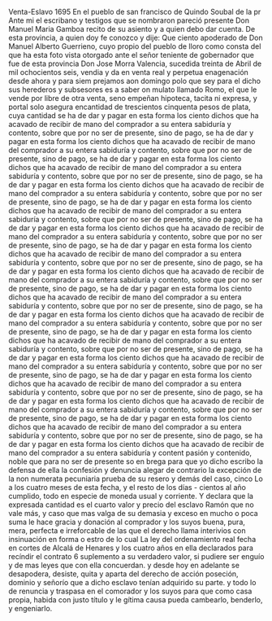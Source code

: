 Venta-Eslavo
1695
En el pueblo de san francisco de Quindo Soubal de la pr
Ante mi el escribano y testigos que se nombraron pareció presente Don Manuel Maria Gamboa recito de su asiento y a quien debo dar cuenta.
De esta provincia, a quien doy fe conozco y dije: Que ciento apoderado de Don Manuel Alberto Guerrieno, cuyo propio del pueblo de lloro como consta del que ha esta foto vista otorgado ante el señor teniente de gobernador que
fue de esta provincia Don Jose Morra Valencia, sucedida treinta de Abril de mil ochocientos seis, vendia y da en venta real y perpetua enagenación desde ahora y para siem
prejamos aon domingo polo que sey para el dicho sus herederos y subsesores es a saber on mulato llamado Romo, el que le vende por libre de otra venta, seno empeñan hipoteca, tacita ni expresa, y portal solo asegura encantidad
de trescientos cinquenta pesos de plata, cuya cantidad se ha de dar y pagar en esta forma los ciento dichos que ha acavado de recibir de mano del comprador a su entera sabiduría y contento, sobre que por no ser de presente, sino de pago, se ha de dar y pagar en esta forma los ciento dichos que ha acavado de recibir de mano del comprador a su entera sabiduría y contento, sobre que por no ser de presente, sino de pago, se ha de dar y pagar en esta forma los ciento dichos que ha acavado de recibir de mano del comprador a su entera sabiduría y contento, sobre que por no ser de presente, sino de pago, se ha de dar y pagar en esta forma los ciento dichos que ha acavado de recibir de mano del comprador a su entera sabiduría y contento, sobre que por no ser de presente, sino de pago, se ha de dar y pagar en esta forma los ciento dichos que ha acavado de recibir de mano del comprador a su entera sabiduría y contento, sobre que por no ser de presente, sino de pago, se ha de dar y pagar en esta forma los ciento dichos que ha acavado de recibir de mano del comprador a su entera sabiduría y contento, sobre que por no ser de presente, sino de pago, se ha de dar y pagar en esta forma los ciento dichos que ha acavado de recibir de mano del comprador a su entera sabiduría y contento, sobre que por no ser de presente, sino de pago, se ha de dar y pagar en esta forma los ciento dichos que ha acavado de recibir de mano del comprador a su entera sabiduría y contento, sobre que por no ser de presente, sino de pago, se ha de dar y pagar en esta forma los ciento dichos que ha acavado de recibir de mano del comprador a su entera sabiduría y contento, sobre que por no ser de presente, sino de pago, se ha de dar y pagar en esta forma los ciento dichos que ha acavado de recibir de mano del comprador a su entera sabiduría y contento, sobre que por no ser de presente, sino de pago, se ha de dar y pagar en esta forma los ciento dichos que ha acavado de recibir de mano del comprador a su entera sabiduría y contento, sobre que por no ser de presente, sino de pago, se ha de dar y pagar en esta forma los ciento dichos que ha acavado de recibir de mano del comprador a su entera sabiduría y contento, sobre que por no ser de presente, sino de pago, se ha de dar y pagar en esta forma los ciento dichos que ha acavado de recibir de mano del comprador a su entera sabiduría y contento, sobre que por no ser de presente, sino de pago, se ha de dar y pagar en esta forma los ciento dichos que ha acavado de recibir de mano del comprador a su entera sabiduría y contento, sobre que por no ser de presente, sino de pago, se ha de dar y pagar en esta forma los ciento dichos que ha acavado de recibir de mano del comprador a su entera sabiduría y contento, sobre que por no ser de presente, sino de pago, se ha de dar y pagar en esta forma los ciento dichos que ha acavado de recibir de mano del comprador a su entera sabiduría y content
pasión y contenido, noble que para no ser de presente so en brega para que yo dicho escribo la defensa de ella la confesión y denuncia alegar de contrario la excepción de la non numerata pecuniaria prueba de su resero y demás del caso, cinco
Lo a los cuatro meses de esta fecha, y el resto de los días - cientos al año cumplido, todo en especie de moneda usual y corriente. Y declara que la expresada cantidad es el cuarto valor y precio del esclavo Ramón que no vale más, y caso que
mas valga de su demasia y exceso en mucho o poca suma le hace gracia y donación al comprador y los suyos buena, pura, mera, perfecta e irreforcable de las que el derecho llama interivios con insinuación en forma o estro de lo cual
La ley del ordenamiento real fecha en cortes de Alcalá de Henares y los cuatro años en ella declarados para recíndir el contrato 6 suplemento a su verdadero valor, si pudiere ser enguío y de
mas leyes que con ella concuerdan. y desde hoy en adelante se desapodera, desiste, quita y aparta del derecho de acción poseción, dominio y señorío que a dicho esclavo tenían adquirido su parte. y todo lo de renuncia y traspasa en el comorador y
los suyos para que como casa propia, habida con justo título y le
gítima causa pueda cambearlo, benderlo, y engeniarlo.